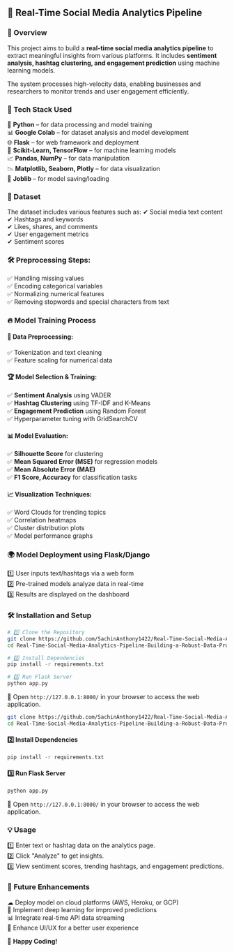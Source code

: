 ## 🏡 Real-Time Social Media Analytics Pipeline

### 📌 Overview
This project aims to build a **real-time social media analytics pipeline** to extract meaningful insights from various platforms. It includes **sentiment analysis, hashtag clustering, and engagement prediction** using machine learning models.

The system processes high-velocity data, enabling businesses and researchers to monitor trends and user engagement efficiently.

### 🚀 Tech Stack Used
🐍 **Python** – for data processing and model training  
📊 **Google Colab** – for dataset analysis and model development  
🌐 **Flask** – for web framework and deployment  
🤖 **Scikit-Learn, TensorFlow** – for machine learning models  
📈 **Pandas, NumPy** – for data manipulation  
📉 **Matplotlib, Seaborn, Plotly** – for data visualization  
💾 **Joblib** – for model saving/loading  

### 📂 Dataset
The dataset includes various features such as:
✔ Social media text content  
✔ Hashtags and keywords  
✔ Likes, shares, and comments  
✔ User engagement metrics  
✔ Sentiment scores  

### 🛠 Preprocessing Steps:
✅ Handling missing values  
✅ Encoding categorical variables  
✅ Normalizing numerical features  
✅ Removing stopwords and special characters from text  

### 🔥 Model Training Process
#### 📌 Data Preprocessing:
✅ Tokenization and text cleaning  
✅ Feature scaling for numerical data  

#### 🏆 Model Selection & Training:
✅ **Sentiment Analysis** using VADER  
✅ **Hashtag Clustering** using TF-IDF and K-Means  
✅ **Engagement Prediction** using Random Forest  
✅ Hyperparameter tuning with GridSearchCV  

#### 📊 Model Evaluation:
✅ **Silhouette Score** for clustering  
✅ **Mean Squared Error (MSE)** for regression models  
✅ **Mean Absolute Error (MAE)**  
✅ **F1 Score, Accuracy** for classification tasks  

#### 📈 Visualization Techniques:
✅ Word Clouds for trending topics  
✅ Correlation heatmaps  
✅ Cluster distribution plots  
✅ Model performance graphs  

### 🌍 Model Deployment using Flask/Django
1️⃣ User inputs text/hashtags via a web form  
2️⃣ Pre-trained models analyze data in real-time  
3️⃣ Results are displayed on the dashboard  

### 🛠 Installation and Setup
```bash
# 1️⃣ Clone the Repository
git clone https://github.com/SachinAnthony1422/Real-Time-Social-Media-Analytics-Pipeline-Building-a-Robust-Data-Processing-Framework.git
cd Real-Time-Social-Media-Analytics-Pipeline-Building-a-Robust-Data-Processing-Framework

# 2️⃣ Install Dependencies
pip install -r requirements.txt

# 3️⃣ Run Flask Server
python app.py
```
🔗 Open `http://127.0.0.1:8000/` in your browser to access the web application.
```bash
git clone https://github.com/SachinAnthony1422/Real-Time-Social-Media-Analytics-Pipeline-Building-a-Robust-Data-Processing-Framework.git
cd Real-Time-Social-Media-Analytics-Pipeline-Building-a-Robust-Data-Processing-Framework
```
#### 2️⃣ Install Dependencies
```bash
pip install -r requirements.txt
```
#### 3️⃣ Run Flask Server
```bash
python app.py
```
🔗 Open `http://127.0.0.1:8000/` in your browser to access the web application.

### 💡 Usage
1️⃣ Enter text or hashtag data on the analytics page.  
2️⃣ Click "Analyze" to get insights.  
3️⃣ View sentiment scores, trending hashtags, and engagement predictions.  

### 🔮 Future Enhancements
☁ Deploy model on cloud platforms (AWS, Heroku, or GCP)  
🧠 Implement deep learning for improved predictions  
📊 Integrate real-time API data streaming  
🎨 Enhance UI/UX for a better user experience  

🚀 **Happy Coding!**

